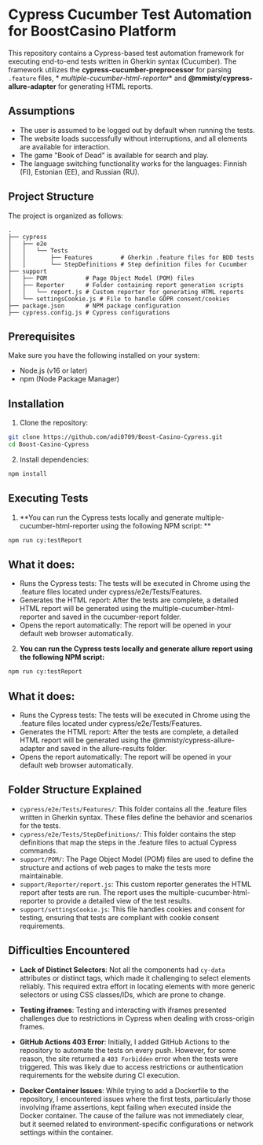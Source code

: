 # Cypress Cucumber Test Automation for BoostCasino Platform

This repository contains a Cypress-based test automation framework for executing end-to-end tests written in Gherkin
syntax (Cucumber). The framework utilizes the **cypress-cucumber-preprocessor** for parsing `.feature` files, *
*multiple-cucumber-html-reporter** and **@mmisty/cypress-allure-adapter** for generating HTML reports.

## Assumptions

- The user is assumed to be logged out by default when running the tests.
- The website loads successfully without interruptions, and all elements are available for interaction.
- The game "Book of Dead" is available for search and play.
- The language switching functionality works for the languages: Finnish (FI), Estonian (EE), and Russian (RU).

## Project Structure

The project is organized as follows:

```
.
├── cypress
│   ├── e2e
│   │   └── Tests
│   │       ├── Features        # Gherkin .feature files for BDD tests
│   │       └── StepDefinitions # Step definition files for Cucumber
├── support
│   ├── POM           # Page Object Model (POM) files
│   ├── Reporter      # Folder containing report generation scripts
│   │   └── report.js # Custom reporter for generating HTML reports
│   └── settingsCookie.js # File to handle GDPR consent/cookies
├── package.json      # NPM package configuration
├── cypress.config.js # Cypress configurations

```

## Prerequisites

Make sure you have the following installed on your system:

- Node.js (v16 or later)
- npm (Node Package Manager)

## Installation

1. Clone the repository:

```bash
git clone https://github.com/adi0709/Boost-Casino-Cypress.git
cd Boost-Casino-Cypress
```

2. Install dependencies:

```bash
npm install
 ```

## Executing Tests

1. **You can run the Cypress tests locally and generate multiple-cucumber-html-reporter using the following NPM script:
   **

```bash
npm run cy:testReport
```

## What it does:

- Runs the Cypress tests: The tests will be executed in Chrome using the .feature files located under
  cypress/e2e/Tests/Features.
- Generates the HTML report: After the tests are complete, a detailed HTML report will be generated using the
  multiple-cucumber-html-reporter and saved in the cucumber-report folder.
- Opens the report automatically: The report will be opened in your default web browser automatically.

2. **You can run the Cypress tests locally and generate allure report using the following NPM script:**

```bash
npm run cy:testReport
```

## What it does:

- Runs the Cypress tests: The tests will be executed in Chrome using the .feature files located under
  cypress/e2e/Tests/Features.
- Generates the HTML report: After the tests are complete, a detailed HTML report will be generated using the
  @mmisty/cypress-allure-adapter and saved in the allure-results folder.
- Opens the report automatically: The report will be opened in your default web browser automatically.

## Folder Structure Explained

- `cypress/e2e/Tests/Features/`: This folder contains all the .feature files written in Gherkin syntax. These files
  define the behavior and scenarios for the tests.
- `cypress/e2e/Tests/StepDefinitions/`: This folder contains the step definitions that map the steps in the .feature
  files to actual Cypress commands.
- `support/POM/`: The Page Object Model (POM) files are used to define the structure and actions of web pages to make
  the tests more maintainable.
- `support/Reporter/report.js`: This custom reporter generates the HTML report after tests are run. The report uses the
  multiple-cucumber-html-reporter to provide a detailed view of the test results.
- `support/settingsCookie.js`: This file handles cookies and consent for testing, ensuring that tests are compliant with
  cookie consent requirements.

## Difficulties Encountered

- **Lack of Distinct Selectors**: Not all the components had `cy-data` attributes or distinct tags, which made it
  challenging to select elements reliably. This required extra effort in locating elements with more generic selectors
  or using CSS classes/IDs, which are prone to change.

- **Testing iframes**: Testing and interacting with iframes presented challenges due to restrictions in Cypress when
  dealing with cross-origin frames.

- **GitHub Actions 403 Error**: Initially, I added GitHub Actions to the repository to automate the tests on every push.
  However, for some reason, the site returned a `403 Forbidden` error when the tests were triggered. This was likely due
  to access restrictions or authentication requirements for the website during CI execution.

- **Docker Container Issues**: While trying to add a Dockerfile to the repository, I encountered issues where the first
  tests, particularly those involving iframe assertions, kept failing when executed inside the Docker container. The
  cause of the failure was not immediately clear, but it seemed related to environment-specific configurations or
  network settings within the container.